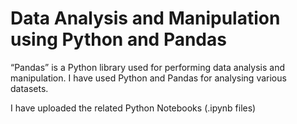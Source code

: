 # Data Analysis and Manipulation using Python and Pandas  


“Pandas” is a Python library used for performing data analysis and manipulation. I have used Python and Pandas for analysing various datasets.     

I have uploaded the related Python Notebooks (.ipynb files)

